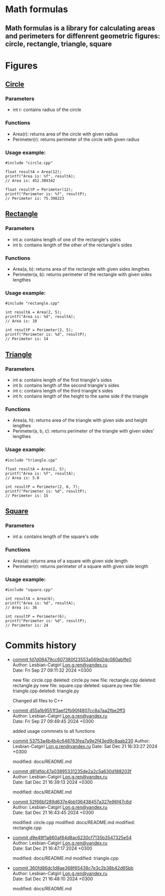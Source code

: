 # Math formulas
## Math formulas is a library for calculating areas and perimeters for diffenrent geometric figures: circle, rectangle, triangle, square

# Figures
## [Circle](https://github.com/Lesbian-Catgirl/ISRPO---Lab_1/blob/commenting/circle.cpp)
### Parameters
- int r: contains radius of the circle
### Functions
- Area(r): returns area of the circle with given radius
- Perimeter(r): returns perimeter of the circle with given radius
### Usage example:
```
#include "circle.cpp"

float resultA = Area(12);
printf("Area is: %f", resultA);
// Area is: 452.389342

float resultP = Perimeter(12);
printf("Perimeter is: %f", resultP);
// Perimeter is: 75.398223
```

## [Rectangle](https://github.com/Lesbian-Catgirl/ISRPO---Lab_1/blob/commenting/rectangle.cpp)
### Parameters
- int a: contains length of one of the rectangle's sides
- int b: contains length of the other of the rectangle's sides
### Functions
- Area(a, b): returns area of the rectangle with given sides lengthes
- Perimeter(a, b): returns perimeter of the rectangle with given sides lengthes
### Usage example:
```
#include "rectangle.cpp"

int resultA = Area(2, 5);
printf("Area is: %d", resultA);
// Area is: 10

int resultP = Perimeter(2, 5);
printf("Perimeter is: %d", resultP);
// Perimeter is: 14
```

## [Triangle](https://github.com/Lesbian-Catgirl/ISRPO---Lab_1/blob/commenting/triangle.cpp)
### Parameters
- int a: contains length of the first triangle's sides
- int b: contains length of the second triangle's sides
- int c: contains length of the third triangle's sides
- int h: contains length of the height to the same side if the triangle
### Functions
- Area(a, h): returns area of the triangle with given side and height lengthes
- Perimeter(a, b, c): returns perimeter of the triangle with given sides' lengthes
### Usage example:
```
#include "triangle.cpp"

float resultA = Area(2, 5);
printf("Area is: %f", resultA);
// Area is: 5.0

int resultP = Perimeter(2, 6, 7);
printf("Perimeter is: %d", resultP);
// Perimeter is: 15
```

## [Square](https://github.com/Lesbian-Catgirl/ISRPO---Lab_1/blob/commenting/square.cpp)
### Parameters
- int a: contains length of the square's side
### Functions
- Area(a): returns area of a square with given side length
- Perimeter(r): returns perimeter of a square with given side length
### Usage example:
```
#include "square.cpp"

int resultA = Area(6);
printf("Area is: %d", resultA);
// Area is: 36

int resultP = Perimeter(6);
printf("Perimeter is: %d", resultP);
// Perimeter is: 24
```

# Commits history
- [commit fd7d08479cc607380f23553a569d2dc080abffe0](https://github.com/KulEDmitr/geometric_lib/commit/fd7d08479cc607380f23553a569d2dc080abffe0)\
Author: Lesbian-Catgirl <Lon.g.ren@yandex.ru>\
Date:   Fri Sep 27 09:11:32 2024 +0300

    new file:   circle.cpp
    deleted:    circle.py
    new file:   rectangle.cpp
    deleted:    rectangle.py
    new file:   square.cpp
    deleted:    square.py
    new file:   triangle.cpp
    deleted:    triangle.py

    Changed all files to C++

- [commit d55a1b9551f3aef2fb90f4807cc8a7aa2fbe2ff3](https://github.com/KulEDmitr/geometric_lib/commit/d55a1b9551f3aef2fb90f4807cc8a7aa2fbe2ff3)\
Author: Lesbian-Catgirl <Lon.g.ren@yandex.ru>\
Date:   Fri Sep 27 09:49:45 2024 +0300

    added usage commnets to all functions

- [commit 53753a4b4b4c648763fea7a9e2f43ed9c8aab230](https://github.com/KulEDmitr/geometric_lib/commit/53753a4b4b4c648763fea7a9e2f43ed9c8aab230)
Author: Lesbian-Catgirl <Lon.g.ren@yandex.ru>
Date:   Sat Dec 21 16:33:27 2024 +0300

    modified:   docs/README.md

- [commit d81dfdc47a03895331235de2a2c5a630d188203f](https://github.com/KulEDmitr/geometric_lib/commit/d81dfdc47a03895331235de2a2c5a630d188203f)\
Author: Lesbian-Catgirl <Lon.g.ren@yandex.ru>\
Date:   Sat Dec 21 16:39:13 2024 +0300

    modified:   docs/README.md

- [commit 52f66bf289d637e4bb136438457a327e96f47c6d](https://github.com/KulEDmitr/geometric_lib/commit/52f66bf289d637e4bb136438457a327e96f47c6d)\
Author: Lesbian-Catgirl <Lon.g.ren@yandex.ru>\
Date:   Sat Dec 21 16:43:45 2024 +0300

    modified:   circle.cpp
    modified:   docs/README.md
    modified:   rectangle.cpp

- [commit d9e49f1a860af84d8ac6230cf7135b3547325e54](https://github.com/KulEDmitr/geometric_lib/commit/d9e49f1a860af84d8ac6230cf7135b3547325e54)\
Author: Lesbian-Catgirl <Lon.g.ren@yandex.ru>\
Date:   Sat Dec 21 16:47:17 2024 +0300

    modified:   docs/README.md
    modified:   triangle.cpp

- [commit 360fd86dc1d8ae368f65438c7e3c2b38b42d65bb](https://github.com/KulEDmitr/geometric_lib/commit/360fd86dc1d8ae368f65438c7e3c2b38b42d65bb)\
Author: Lesbian-Catgirl <Lon.g.ren@yandex.ru>\
Date:   Sat Dec 21 16:48:10 2024 +0300

    modified:   docs/README.md
